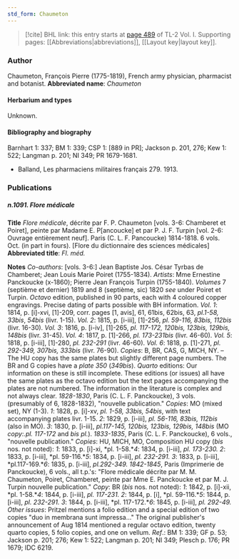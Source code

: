 ```yaml
---
std_form: Chaumeton
---
```


> [!cite] BHL link: this entry starts at [page 489](https://www.biodiversitylibrary.org/page/33120620) of TL-2 Vol. I.
> Supporting pages: [[Abbreviations|abbreviations]], [[Layout key|layout key]].

### Author

Chaumeton, François Pierre (1775-1819), French army physician, pharmacist and botanist. 
**Abbreviated name**: *Chaumeton*

#### Herbarium and types

Unknown.

#### Bibliography and biography

Barnhart 1: 337; BM 1: 339; CSP 1: \[889 in PR\]; Jackson p. 201, 276; Kew 1: 522; Langman p. 201; NI 349; PR 1679-1681.
- Balland, Les pharmaciens militaires français 279. 1913.

### Publications

##### n.1091. Flore médicale

**Title**
*Flore médicale*, décrite par F. P. Chaumeton \[vols. 3-6: Chamberet et Poiret\], peinte par Madame E. P\[ancoucke\] et par P. J. F. Turpin \[vol. 2-6: Ouvrage entièrement neuf\]. Paris (C. L. F. Pancoucke) 1814-1818. 6 vols. Oct. (in part in fours). \[Flore du dictionnaire des sciences médicales\]
**Abbreviated title**: *Fl. méd.*

**Notes**
*Co-authors*: \[vols. 3-6:\] Jean Baptiste Jos. César Tyrbas de Chamberet; Jean Louis Marie Poiret (1755-1834).
*Artists*: Mme Ernestine Panckoucke (x-1860); Pierre Jean François Turpin (1755-1840).
*Volumes* 7 (septième et dernier) 1819 and 8 (septième, sic) 1820 *see* under Poiret et Turpin.
*Octavo* edition, published in 90 parts, each with 4 coloured copper engravings. Precise dating of parts possible with BH information.
*Vol. 1*: 1814, p. \[i\]-xvi, \[1\]-209, corr. pages \[1, avis\], 61, 61bis, 62bis, 63, *pl.1-58, 33bis*, *54bis* (livr. 1-15).
*Vol. 2*: 1815, p. \[i-iii\], \[1\]-256, *pl. 59-116, 83bis, 112bis* (livr. 16-30).
*Vol. 3*: 1816, p. \[i-iv\], \[1\]-265, *pl. 117-172, 120bis, 123bis, 129bis, 148bis* (livr. 31-45).
*Vol. 4*: 1817, p. \[1\]-266, *pl. 173-231bis* (livr. 46-60).
*Vol. 5*: 1818, p. \[i-iii\], \[1\]-280, *pl. 232-291* (livr. 46-60).
*Vol. 6*: 1818, p. \[1\]-271, *pl. 292-349, 307bis, 333bis* (livr. 76-90).
*Copies*: B, BR, CAS, G, MICH, NY. – The HU copy has the same plates but slightly different page numbers. The BR and G copies have a *plate 350* (*349bis*).
*Quarto* editions: Our information on these is still incomplete. These editions (or issues) all have the same plates as the octavo edition but the text pages accompanying the plates are not numbered. The information in the literature is complex and not always clear.
*1828-1830*, Paris (C. L. F. Panckoucke), 3 vols. (presumably of 6, 1828-1832), "nouvelle publication." *Copies*: MO (mixed set), NY (1-3).
*1*: 1828, p. \[i\]-xv, *pl. 1-58, 33bis, 54bis*, with text accompanying plates livr. 1-15.
*2*: 1829, p. \[i-iii\], *pl. 56-116, 83bis, 112bis* (also in MO).
*3*: 1830, p. \[i-iii\], *pl.117-145, 120bis, 123bis, 129bis, 148bis* (MO *copy:.pl. 117-172* and *bis pl.*).
*1833-1835*, Paris (C. L. F. Panckoucke), 6 vols., "nouvelle publication."
*Copies*: HU, MICH, MO, Composition HU copy (*bis* nos. not noted):
*1*: 1833, p. \[i\]-xi, *pl. 1-58.**4*: 1834, p. \[i-iii\], *pl. 173-230.*
*2*: 1833, p. \[i-iii\], *pl. 59-116.**5*: 1834, p. \[i-iii\], *pl. 232-291.*
*3*: 1833, p. \[i-iii\], *pl.117-169.**6*: 1835, p. \[i-iii\], *pl.292-349.*
*1842-1845*, Paris (Imprimerie de Panckoucke), 6 vols., all t.p.'s: "Flore médicale décrite par M. M. Chaumeton, Poiret, Chamberet, peinte par Mme E. Panckoucke et par M. J. Turpin nouvelle publication." *Copy*: BR (*bis* nos. not noted):
*1*: 1842, p. \[i\]-xii, *pl. 1-58.**4*: 1844, p. \[i-iii\], *pl. 117-231.*
*2*: 1844, p. \[i\], *pl. 59-116.**5*: 1844, p. \[i-iii\], *pl. 232-291.*
*3*: 1844, p. \[i-iii\], *pl. 117-172.**6*: 1845, p. \[i-iii\], *pl. 292-49.*
*Other issues*: Pritzel mentions a folio edition and a special edition of two copies "duo in membrana sunt impressa..." The original publisher's announcement of Aug 1814 mentioned a regular octavo edition, twenty quarto copies, 5 folio copies, and one on vellum.
*Ref*.: BM 1: 339; GF p. 53; Jackson p. 201; 276; Kew 1: 522; Langman p. 201; NI 349; Plesch p. 176; PR 1679; IDC 6219.

